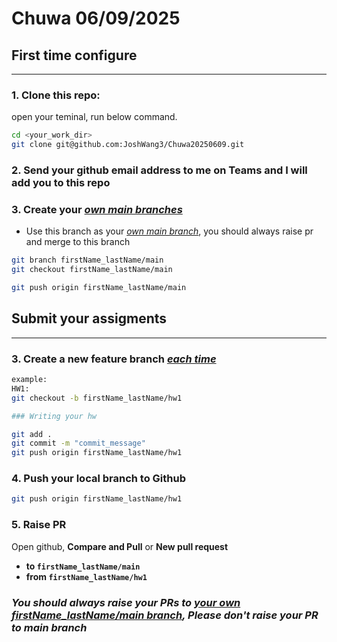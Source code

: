 # Chuwa 06/09/2025



## First time configure

---

### 1. Clone this repo:

open your teminal, run below command.

```bash
cd <your_work_dir>
git clone git@github.com:JoshWang3/Chuwa20250609.git
```



### 2. Send your github email address to me on Teams and I will add you to this repo



### 3. Create your <u>*own main branches*</u>

- Use this branch as your <u>*own main branch*</u>, you should always raise pr and merge to this branch

```bash
git branch firstName_lastName/main
git checkout firstName_lastName/main

git push origin firstName_lastName/main
```









## Submit your assigments

---

### 3. Create a new feature branch <u>*each time*</u>

```bash
example: 
HW1:
git checkout -b firstName_lastName/hw1

### Writing your hw

git add .
git commit -m "commit_message"
git push origin firstName_lastName/hw1
```



### 4. Push your local branch to Github

```bash
git push origin firstName_lastName/hw1
```



### 5. Raise PR

Open github, **Compare and Pull** or **New pull request**

- **to `firstName_lastName/main`**
- **from `firstName_lastName/hw1`**



### *You should always raise your PRs to <u>your own firstName_lastName/main branch</u>, **Please don't raise your PR to main branch***

